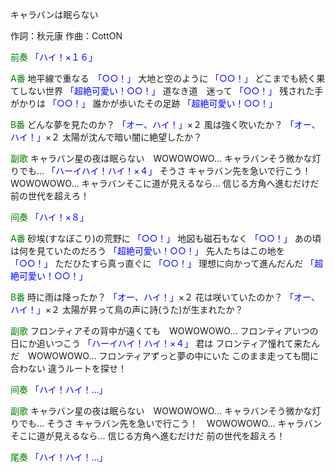 キャラバンは眠らない

作詞：秋元康
作曲：CottON

<font color=green>前奏</font>
<font color=blue>「ハイ！×１６」</font> 

<font color=green>A番</font>
地平線で重なる　<font color=blue>「○○！」</font> 
大地と空のように <font color=blue>「○○！」</font> 
どこまでも続く果てしない世界 <font color=blue>「超絶可愛い！○○！」</font> 
道なき道　迷って <font color=blue>「○○！」</font> 
残された手がかりは <font color=blue>「○○！」</font> 
誰かが歩いたその足跡 <font color=blue>「超絶可愛い！○○！」</font> 

<font color=green>B番</font>
どんな夢を見たのか？ <font color=blue>「オー、ハイ！」</font>×２ 
風は強く吹いたか？ <font color=blue>「オー、ハイ！」</font>×２ 
太陽が沈んで暗い闇に絶望したか？

<font color=green>副歌</font>
キャラバン星の夜は眠らない　WOWOWOWO...
キャラバンそう微かな灯りでも… <font color=blue>「ハーイハイ！ハイ！×４」</font> 
そうさ
キャラバン先を急いで行こう！ WOWOWOWO...
キャラバンそこに道が見えるなら…
信じる方角へ進むだけだ
前の世代を超えろ！

<font color=green>间奏</font>
<font color=blue>「ハイ！×８」</font> 

<font color=green>A番</font>
砂埃(すなぼこり)の荒野に <font color=blue>「○○！」</font> 
地図も磁石もなく <font color=blue>「○○！」</font> 
あの頃は何を見ていたのだろう <font color=blue>「超絶可愛い！○○！」</font> 
先人たちはこの地を <font color=blue>「○○！」</font> 
ただひたすら真っ直ぐに <font color=blue>「○○！」</font> 
理想に向かって進んだんだ <font color=blue>「超絶可愛い！○○！」</font> 

<font color=green>B番</font>
時に雨は降ったか？ <font color=blue>「オー、ハイ！」</font>×２ 
花は咲いていたのか？ <font color=blue>「オー、ハイ！」</font>×２ 
太陽が昇って鳥の声に詩(うた)が生まれたか？

<font color=green>副歌</font>
フロンティアその背中が遠くても　WOWOWOWO...
フロンティアいつの日にか追いつこう <font color=blue>「ハーイハイ！ハイ！×４」</font> 
君は
フロンティア憧れて来たんだ　WOWOWOWO...
フロンティアずっと夢の中にいた
このまま走っても間に合わない
違うルートを探せ！

<font color=green>间奏</font>
<font color=blue>「ハイ！ハイ！…」</font> 

<font color=green>副歌</font>
キャラバン星の夜は眠らない　WOWOWOWO...
キャラバンそう微かな灯りでも…
そうさ
キャラバン先を急いで行こう！　WOWOWOWO...
キャラバンそこに道が見えるなら…
信じる方角へ進むだけだ
前の世代を超えろ！

<font color=green>尾奏</font>
<font color=blue>「ハイ！ハイ！…」</font> 
